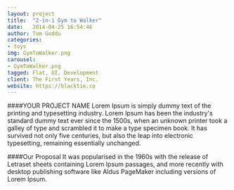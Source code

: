 ```yaml
---
layout: project
title:  "2-in-1 Gym to Walker"
date:   2014-04-25 16:54:46
author: Tom Goddu
categories:
- toys
img: GymToWalker.png
carousel:
- GymToWalker.png
tagged: Flat, UI, Development
client: The First Years, Inc.
website: https://blacktie.co
---
```

####YOUR PROJECT NAME
Lorem Ipsum is simply dummy text of the printing and typesetting industry. Lorem Ipsum has been the industry's standard dummy text ever since the 1500s, when an unknown printer took a galley of type and scrambled it to make a type specimen book. It has survived not only five centuries, but also the leap into electronic typesetting, remaining essentially unchanged.

####Our Proposal
It was popularised in the 1960s with the release of Letraset sheets containing Lorem Ipsum passages, and more recently with desktop publishing software like Aldus PageMaker including versions of Lorem Ipsum.
